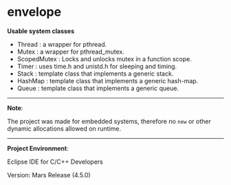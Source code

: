 # envelope

**Usable system classes**
- Thread		: a wrapper for pthread.
- Mutex 		: a wrapper for pthread_mutex.
- ScopedMutex	: Locks and unlocks mutex in a function scope.
- Timer 		: uses time.h and unistd.h for sleeping and timing.
- Stack 		: template class that implements a generic stack.
- HashMap		: template class that implements a generic hash-map.
- Queue			: template class that implements a generic queue.
 
---
 
**Note**: 

The project was made for embedded systems, therefore no `new` or other dynamic allocations allowed on runtime. 

---

**Project Environment**:

Eclipse IDE for C/C++ Developers

Version: Mars Release (4.5.0)




